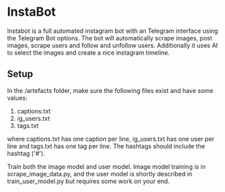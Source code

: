 # InstaBot
Instabot is a full automated instagram bot with an Telegram interface using the Telegram Bot options. The bot will automatically scrape images, post images, scrape users and follow and unfollow users. Additionally it uses AI to select the images and create a nice instagram timeline.


## Setup
In the /artefacts folder, make sure the following files exist and have some values:
1. captions.txt
2. ig_users.txt
3. tags.txt

where captions.txt has one caption per line, ig_users.txt has one user per line and tags.txt has one tag per line. The hashtags should include the hashtag ('#').

Train both the image model and user model. Image model training is in scrape_image_data.py, and the user model is shortly described in train_user_model.py but requires some work on your end.
